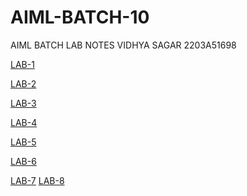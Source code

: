 # AIML-BATCH-10

AIML BATCH LAB NOTES
VIDHYA SAGAR
2203A51698

[LAB-1 ](https://github.com/vidhyasagar135/AIML-BATCH-10/blob/main/1.ipynb)

[LAB-2 ](https://github.com/vidhyasagar135/AIML-BATCH-10/blob/main/2.ipynb)

[LAB-3 ](https://github.com/vidhyasagar135/AIML-BATCH-10/blob/main/3.ipynb)

[LAB-4 ](https://github.com/vidhyasagar135/AIML-BATCH-10/blob/main/LAB_AIML_04.ipynb)

[LAB-5](https://github.com/vidhyasagar135/AIML-BATCH-10/blob/main/LAB_05.ipynb)

[LAB-6](https://github.com/vidhyasagar135/AIML-BATCH-10/blob/main/lab6.ipynb)

[LAB-7](https://github.com/vidhyasagar135/AIML-BATCH-10/blob/main/bc-7.ipynb)
[LAB-8](https://github.com/vidhyasagar135/AIML-BATCH-10/blob/main/LAB_08.ipynb)
